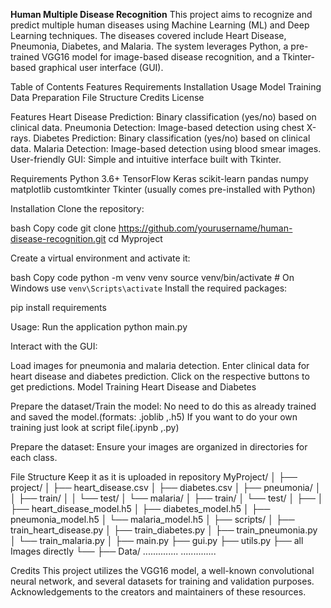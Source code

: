 **Human Multiple Disease Recognition**
This project aims to recognize and predict multiple human diseases using Machine Learning (ML) and Deep Learning techniques. 
The diseases covered include Heart Disease, Pneumonia, Diabetes, and Malaria. The system leverages Python, a pre-trained VGG16 
model for image-based disease recognition, and a Tkinter-based graphical user interface (GUI).

Table of Contents
Features
Requirements
Installation
Usage
Model Training
Data Preparation
File Structure
Credits
License


Features
Heart Disease Prediction: Binary classification (yes/no) based on clinical data.
Pneumonia Detection: Image-based detection using chest X-rays.
Diabetes Prediction: Binary classification (yes/no) based on clinical data.
Malaria Detection: Image-based detection using blood smear images.
User-friendly GUI: Simple and intuitive interface built with Tkinter.


Requirements
Python 3.6+
TensorFlow
Keras
scikit-learn
pandas
numpy
matplotlib
customtkinter
Tkinter (usually comes pre-installed with Python)


Installation
Clone the repository:

bash
Copy code
git clone https://github.com/yourusername/human-disease-recognition.git
cd Myproject

Create a virtual environment and activate it:

bash
Copy code
python -m venv venv
source venv/bin/activate   # On Windows use `venv\Scripts\activate`
Install the required packages:

pip install requirements


Usage:
Run the application
python main.py


Interact with the GUI:

Load images for pneumonia and malaria detection.
Enter clinical data for heart disease and diabetes prediction.
Click on the respective buttons to get predictions.
Model Training
Heart Disease and Diabetes


Prepare the dataset/Train the model:
  No need to do this as already trained and saved the model.(formats: .joblib ,.h5)
  If you want to do your own training just look at script file(.ipynb ,.py)


Prepare the dataset:
Ensure your images are organized in directories for each class.


File Structure
  Keep it as it is uploaded in repository
MyProject/
│
├── project/
│   ├── heart_disease.csv
│   ├── diabetes.csv
│   ├── pneumonia/
│   │   ├── train/
│   │   └── test/
│   └── malaria/
│       ├── train/
│       └── test/
│
├── 
│   ├── heart_disease_model.h5
│   ├── diabetes_model.h5
│   ├── pneumonia_model.h5
│   └── malaria_model.h5
│
├── scripts/
│   ├── train_heart_disease.py
│   ├── train_diabetes.py
│   ├── train_pneumonia.py
│   └── train_malaria.py
│
├── main.py
├── gui.py
├── utils.py
├── all Images directly
└── 
├── Data/
    ..............
    ..............

    
Credits
This project utilizes the VGG16 model, a well-known convolutional neural network, and several datasets for training and validation purposes. 
Acknowledgements to the creators and maintainers of these resources.

